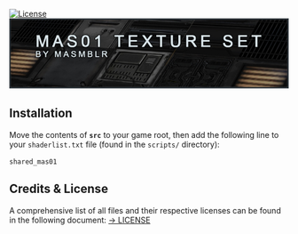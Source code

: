 [![License](https://img.shields.io/badge/License-CC%20BY--NC--ND%204.0-lightgrey.svg)](docs/licenses/CreativeCommons_CC-BY-NC-ND-4.0.txt)  
![preview](docs/images/header.jpg)


## Installation

Move the contents of **`src`** to your game root, then add the following line to your `shaderlist.txt` file (found in the `scripts/` directory):

```
shared_mas01
```


## Credits & License
A comprehensive list of all files and their respective licenses can be found in the following document:
[→ LICENSE](LICENSE)
